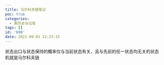 ```yaml
---
title: 马尔科夫链笔记
poc: true
categories:
  - 黑历史与垃圾
tags: []
id: '690'
date: 2021-09-03 12:23:15
---
```


状态出口与状态保持的概率仅与当前状态有关，且与先前的任一状态均无关的状态机就是马尔科夫链